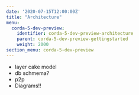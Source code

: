 ```yaml
---
date: '2020-07-15T12:00:00Z'
title: "Architecture"
menu:
  corda-5-dev-preview:
    identifier: corda-5-dev-preview-architecture
    parent: corda-5-dev-preview-gettingstarted
    weight: 2000
section_menu: corda-5-dev-preview
---
```


* layer cake model
* db schmema?
* p2p
* Diagrams!!
